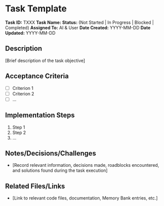 # Task Template

**Task ID:** TXXX
**Task Name:** 
**Status:** (Not Started | In Progress | Blocked | Completed)
**Assigned To:** AI & User
**Date Created:** YYYY-MM-DD
**Date Updated:** YYYY-MM-DD

## Description

[Brief description of the task objective]

## Acceptance Criteria

- [ ] Criterion 1
- [ ] Criterion 2
- [ ] ...

## Implementation Steps

1. Step 1
2. Step 2
3. ...

## Notes/Decisions/Challenges

- [Record relevant information, decisions made, roadblocks encountered, and solutions found during the task execution]

## Related Files/Links

- [Link to relevant code files, documentation, Memory Bank entries, etc.] 